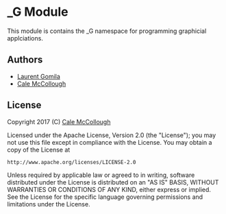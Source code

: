 # _G Module
This module is contains the _G namespace for programming graphicial
applciations.

## Authors
* [Laurent Gomila](laurent@sfml-dev.org)
* [Cale McCollough](https://calemccollough.github.io)

## License
Copyright 2017 (C) [Cale McCollough](mailto:calemccollough@gmail.com)

Licensed under the Apache License, Version 2.0 (the "License");
you may not use this file except in compliance with the License.
You may obtain a copy of the License at

    http://www.apache.org/licenses/LICENSE-2.0

Unless required by applicable law or agreed to in writing, software
distributed under the License is distributed on an "AS IS" BASIS,
WITHOUT WARRANTIES OR CONDITIONS OF ANY KIND, either express or implied.
See the License for the specific language governing permissions and
limitations under the License.
